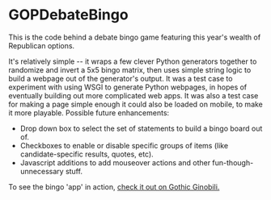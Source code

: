 # GOPDebateBingo
This is the code behind a debate bingo game featuring this year's wealth of Republican options. 

It's relatively simple -- it wraps a few clever Python generators together to randomize and invert a 5x5 bingo matrix, then uses simple string logic to build a webpage out of the generator's output. It was a test case to experiment with using WSGI to generate Python webpages, in hopes of eventually building out more complicated web apps. It was also a test case for making a page simple enough it could also be loaded on mobile, to make it more playable. Possible future enhancements:

   - Drop down box to select the set of statements to build a bingo board out of.
   - Checkboxes to enable or disable specific groups of items (like candidate-specific results, quotes, etc).
   - Javascript additions to add mouseover actions and other fun-though-unnecessary stuff.

To see the bingo 'app' in action, [check it out on Gothic Ginobili.](http://gothicginobili.com/gopdebate)
